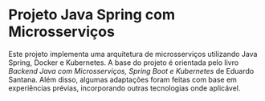 # Projeto Java Spring com Microsserviços

Este projeto implementa uma arquitetura de microsserviços utilizando Java Spring, Docker e Kubernetes. A base do projeto é orientada pelo livro *Backend Java com Microsserviços, Spring Boot e Kubernetes* de Eduardo Santana. Além disso, algumas adaptações foram feitas com base em experiências prévias, incorporando outras tecnologias onde aplicável.
